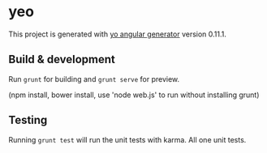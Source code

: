 # yeo

This project is generated with [yo angular generator](https://github.com/yeoman/generator-angular)
version 0.11.1.

## Build & development

Run `grunt` for building and `grunt serve` for preview.

(npm install, bower install, use 'node web.js' to run without installing grunt)

## Testing

Running `grunt test` will run the unit tests with karma. All one unit tests.
